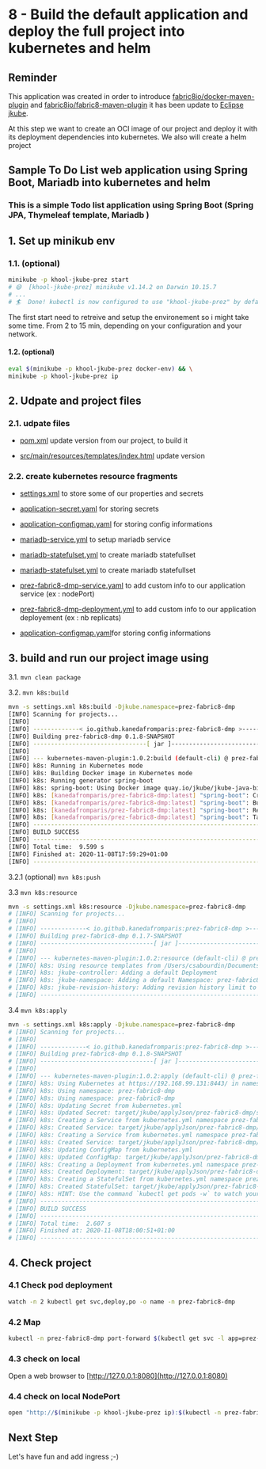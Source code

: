 # 8 - Build the default application and deploy the full project into kubernetes and helm

## Reminder

This application was created in order to introduce [fabric8io/docker-maven-plugin](https://dmp.fabric8.io/) and [fabric8io/fabric8-maven-plugin](http://maven.fabric8.io/) it has been update to [Eclipse jkube](https://www.eclipse.org/jkube/docs/kubernetes-maven-plugin).

At this step we want to create an OCI image of our project and deploy it with its deployment dependencies into kubernetes.
We also will create a helm project

## Sample To Do List web application using Spring Boot, Mariadb into kubernetes and helm

### This is a simple Todo list application using Spring Boot (Spring JPA, Thymeleaf template, Mariadb )

## 1. Set up minikub env

### 1.1. (optional)

```bash
minikube -p khool-jkube-prez start
# 😄  [khool-jkube-prez] minikube v1.14.2 on Darwin 10.15.7
# ...
# 🏄  Done! kubectl is now configured to use "khool-jkube-prez" by default
```

The first start need to retreive and setup the environement so i might take some time. From 2 to 15 min, depending on your configuration and your network.

#### 1.2. (optional)

```bash
eval $(minikube -p khool-jkube-prez docker-env) && \
minikube -p khool-jkube-prez ip
```

## 2. Udpate and project files

### 2.1. udpate files

- [pom.xml](pom.xml) update version from our project, to build it
  
- [src/main/resources/templates/index.html](src/main/resources/templates/index.html) update version

### 2.2. create kubernetes resource fragments

- [settings.xml](settings.xml) to store some of our properties and secrets
  
- [application-secret.yaml](/src/main/jkube/application-secret.yaml) for storing secrets

- [application-configmap.yaml](/src/main/jkube/application-configmap.yaml) for storing config informations

- [mariadb-service.yml](/src/main/jkube/mariadb-service.yml) to setup mariadb service

- [mariadb-statefulset.yml](/src/main/jkube/mariadb-statefulset.yml) to create mariadb statefullset

- [mariadb-statefulset.yml](/src/main/jkube/mariadb-statefulset.yml) to create mariadb statefullset

- [prez-fabric8-dmp-service.yaml](/src/main/jkube/prez-fabric8-dmp-service.yaml) to add custom info to our application service (ex : nodePort)

- [prez-fabric8-dmp-deployment.yml](/src/main/jkube/prez-fabric8-dmp-deployment.yml) to add custom info to our application deployement (ex : nb replicats)

- [application-configmap.yaml](application-configmap.yaml)for storing config informations

## 3. build and run our project image using

  3.1. `mvn clean package`
  
  3.2. `mvn k8s:build`

```bash
mvn -s settings.xml k8s:build -Djkube.namespace=prez-fabric8-dmp
[INFO] Scanning for projects...
[INFO]
[INFO] -------------< io.github.kanedafromparis:prez-fabric8-dmp >-------------
[INFO] Building prez-fabric8-dmp 0.1.8-SNAPSHOT
[INFO] --------------------------------[ jar ]---------------------------------
[INFO]
[INFO] --- kubernetes-maven-plugin:1.0.2:build (default-cli) @ prez-fabric8-dmp ---
[INFO] k8s: Running in Kubernetes mode
[INFO] k8s: Building Docker image in Kubernetes mode
[INFO] k8s: Running generator spring-boot
[INFO] k8s: spring-boot: Using Docker image quay.io/jkube/jkube-java-binary-s2i:0.0.8 as base / builder
[INFO] k8s: [kanedafromparis/prez-fabric8-dmp:latest] "spring-boot": Created docker-build.tar in 1 second
[INFO] k8s: [kanedafromparis/prez-fabric8-dmp:latest] "spring-boot": Built image sha256:b24b0
[INFO] k8s: [kanedafromparis/prez-fabric8-dmp:latest] "spring-boot": Removed old image sha256:33788
[INFO] k8s: [kanedafromparis/prez-fabric8-dmp:latest] "spring-boot": Tag with latest
[INFO] ------------------------------------------------------------------------
[INFO] BUILD SUCCESS
[INFO] ------------------------------------------------------------------------
[INFO] Total time:  9.599 s
[INFO] Finished at: 2020-11-08T17:59:29+01:00
[INFO] ------------------------------------------------------------------------
```

  3.2.1 (optional) `mvn k8s:push`

  3.3 `mvn k8s:resource`

```bash
mvn -s settings.xml k8s:resource -Djkube.namespace=prez-fabric8-dmp
# [INFO] Scanning for projects...
# [INFO]
# [INFO] -------------< io.github.kanedafromparis:prez-fabric8-dmp >-------------
# [INFO] Building prez-fabric8-dmp 0.1.7-SNAPSHOT
# [INFO] --------------------------------[ jar ]---------------------------------
# [INFO]
# [INFO] --- kubernetes-maven-plugin:1.0.2:resource (default-cli) @ prez-fabric8-dmp ---
# [INFO] k8s: Using resource templates from /Users/csabourdin/Documents/projets/personnel/projets/khool/# khool-jkube/src/main/jkube
# [INFO] k8s: jkube-controller: Adding a default Deployment
# [INFO] k8s: jkube-namespace: Adding a default Namespace: prez-fabric8-dmp
# [INFO] k8s: jkube-revision-history: Adding revision history limit to 2
# [INFO] ------------------------------------------------------------------------
```

  3.4 `mvn k8s:apply`

```bash
mvn -s settings.xml k8s:apply -Djkube.namespace=prez-fabric8-dmp
# [INFO] Scanning for projects...
# [INFO]
# [INFO] -------------< io.github.kanedafromparis:prez-fabric8-dmp >-------------
# [INFO] Building prez-fabric8-dmp 0.1.8-SNAPSHOT
# [INFO] --------------------------------[ jar ]---------------------------------
# [INFO]
# [INFO] --- kubernetes-maven-plugin:1.0.2:apply (default-cli) @ prez-fabric8-dmp ---
# [INFO] k8s: Using Kubernetes at https://192.168.99.131:8443/ in namespace prez-fabric8-dmp with manifest /../khool-jkube/target/classes/META-INF/jkube/kubernetes.yml
# [INFO] k8s: Using namespace: prez-fabric8-dmp
# [INFO] k8s: Using namespace: prez-fabric8-dmp
# [INFO] k8s: Updating Secret from kubernetes.yml
# [INFO] k8s: Updated Secret: target/jkube/applyJson/prez-fabric8-dmp/secret-spring-app.json
# [INFO] k8s: Creating a Service from kubernetes.yml namespace prez-fabric8-dmp name mariadb
# [INFO] k8s: Created Service: target/jkube/applyJson/prez-fabric8-dmp/service-mariadb.json
# [INFO] k8s: Creating a Service from kubernetes.yml namespace prez-fabric8-dmp name prez-fabric8-dmp
# [INFO] k8s: Created Service: target/jkube/applyJson/prez-fabric8-dmp/service-prez-fabric8-dmp.json
# [INFO] k8s: Updating ConfigMap from kubernetes.yml
# [INFO] k8s: Updated ConfigMap: target/jkube/applyJson/prez-fabric8-dmp/configmap-spring-app.json
# [INFO] k8s: Creating a Deployment from kubernetes.yml namespace prez-fabric8-dmp name prez-fabric8-dmp
# [INFO] k8s: Created Deployment: target/jkube/applyJson/prez-fabric8-dmp/deployment-prez-fabric8-dmp-1.json
# [INFO] k8s: Creating a StatefulSet from kubernetes.yml namespace prez-fabric8-dmp name mariadb
# [INFO] k8s: Created StatefulSet: target/jkube/applyJson/prez-fabric8-dmp/statefulset-mariadb.json
# [INFO] k8s: HINT: Use the command `kubectl get pods -w` to watch your pods start up
# [INFO] ------------------------------------------------------------------------
# [INFO] BUILD SUCCESS
# [INFO] ------------------------------------------------------------------------
# [INFO] Total time:  2.607 s
# [INFO] Finished at: 2020-11-08T18:00:51+01:00
# [INFO] ------------------------------------------------------------------------
```

## 4. Check project

### 4.1 Check pod deployment

```bash
watch -n 2 kubectl get svc,deploy,po -o name -n prez-fabric8-dmp
```

### 4.2 Map

```bash
kubectl -n prez-fabric8-dmp port-forward $(kubectl get svc -l app=prez-fabric8-dmp -n prez-fabric8-dmp -o name) 8080:8080`
```

### 4.3 check on local

Open a web browser to [http://127.0.0.1:8080](http://127.0.0.1:8080)

### 4.4 check on local NodePort

```bash
open "http://$(minikube -p khool-jkube-prez ip):$(kubectl -n prez-fabric8-dmp get svc prez-fabric8-dmp -o json | jq .spec.ports[]?.nodePort)"
```

## Next Step

Let's have fun and add ingress  ;-)
